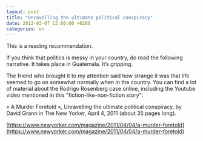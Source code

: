 ```yaml
---
layout: post
title: "Unravelling the ultimate political conspiracy"
date: 2013-03-07 12:00:00 +0200
categories: en
---
```

This is a reading recommendation.

If you think that politics is messy in your country, do read the following narrative. It takes place in Guatemala. It’s gripping.

The friend who brought it to my attention said how strange it was that life seemed to go on somewhat normally when in the country. You can find a lot of material about the Rodrigo Rosenberg case online, including the Youtube video mentioned in this "fiction-like-non-fiction story":

« A Murder Foretold », Unravelling the ultimate political conspiracy, by David Grann in The New Yorker, April 4, 2011 (about 35 pages long).

[https://www.newyorker.com/magazine/2011/04/04/a-murder-foretold](https://www.newyorker.com/magazine/2011/04/04/a-murder-foretold)
